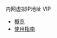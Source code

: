 <div class="sidebar_title"> 内网虚拟IP地址 VIP</div>

* [概览](network/vip/overview)
* [使用指南](network/vip/guide) 
   